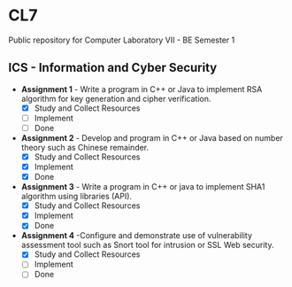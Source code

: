 # CL7
Public repository for Computer Laboratory VII - BE Semester 1
## ICS - Information and Cyber Security 
- **Assignment 1** - Write a program in C++ or Java to implement RSA algorithm for key generation and cipher verification.
    - [x] Study and Collect Resources
    - [ ] Implement
    - [ ] Done

- **Assignment 2** - Develop and program in C++ or Java based on number theory such as Chinese remainder.
    - [x] Study and Collect Resources
    - [x] Implement
    - [x] Done

- **Assignment 3** - Write a program in C++ or java to implement SHA1 algorithm using libraries (API).
    - [x] Study and Collect Resources
    - [x] Implement
    - [x] Done

- **Assignment 4** -Configure and demonstrate use of vulnerability assessment tool such as Snort tool for intrusion or SSL Web security.
    - [x] Study and Collect Resources
    - [ ] Implement
    - [ ] Done
